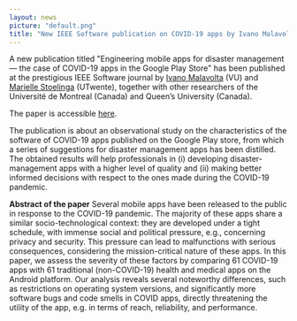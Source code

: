```yaml
---
layout: news
picture: "default.png"
title: "New IEEE Software publication on COVID-19 apps by Ivano Malavolta, Marielle Stoelinga, and colleagues"
---
```


A new publication titled "Engineering mobile apps for disaster management — the case of COVID-19 apps in the Google Play Store" has been published at the prestigious IEEE Software journal by [Ivano Malavolta](http://www.ivanomalavolta.com) (VU) and [Marielle Stoelinga](https://wwwhome.ewi.utwente.nl/~marielle/) (UTwente), together with other researchers of the Université de Montreal (Canada) and Queen’s University (Canada). 

The paper is accessible [here](http://www.ivanomalavolta.com/files/papers/IEEE_Software_COVID_2021.pdf).

The publication is about an observational study on the characteristics of the software of COVID-19 apps published on the Google Play store, from which a series of suggestions for disaster management apps has been distilled. The obtained results will help professionals in (i) developing disaster-management apps with a higher level of quality and (ii) making better informed decisions with respect to the ones made during the COVID-19 pandemic.

**Abstract of the paper**
Several mobile apps have been released to the public in response to the COVID-19 pandemic. The majority of these apps share a similar socio-technological context: they are developed under a tight schedule, with immense social and political pressure, e.g., concerning privacy and security. This pressure can lead to malfunctions with serious consequences, considering the mission-critical nature of these apps.
In this paper, we assess the severity of these factors by comparing 61 COVID-19 apps with 61 traditional (non-COVID-19) health and medical apps on the Android platform. Our analysis reveals several noteworthy differences, such as restrictions on operating system versions, and significantly more software bugs and code smells in COVID apps, directly threatening the utility of the app, e.g. in terms of reach, reliability, and performance.

